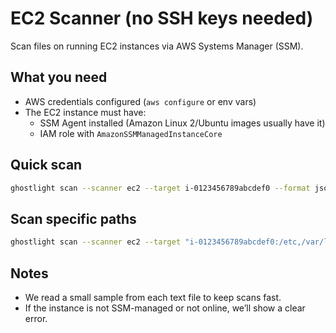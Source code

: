EC2 Scanner (no SSH keys needed)
================================

Scan files on running EC2 instances via AWS Systems Manager (SSM).

What you need
-------------
- AWS credentials configured (`aws configure` or env vars)
- The EC2 instance must have:
  - SSM Agent installed (Amazon Linux 2/Ubuntu images usually have it)
  - IAM role with `AmazonSSMManagedInstanceCore`

Quick scan
---------
```bash
ghostlight scan --scanner ec2 --target i-0123456789abcdef0 --format json --output ec2.json
```

Scan specific paths
-------------------
```bash
ghostlight scan --scanner ec2 --target "i-0123456789abcdef0:/etc,/var/log,/home" --format table
```

Notes
-----
- We read a small sample from each text file to keep scans fast.
- If the instance is not SSM-managed or not online, we’ll show a clear error.


